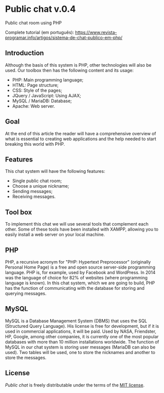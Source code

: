 # Public chat v.0.4
Public chat room using PHP

Complete tutorial (em português): https://www.revista-programar.info/artigos/sistema-de-chat-publico-em-php/


## Introduction
Although the basis of this system is PHP, other technologies will also be used. Our toolbox then has the following content and its usage:

- PHP: Main programming language;
- HTML: Page structure;
- CSS: Style of the pages;
- JQuery / JavaScript: Using AJAX;
- MySQL / MariaDB: Database;
- Apache: Web server.

## Goal
At the end of this article the reader will have a comprehensive overview of what is essential to creating web applications and the help needed to start breaking this world with PHP.

## Features
This chat system will have the following features:

- Single public chat room;
- Choose a unique nickname;
- Sending messages;
- Receiving messages.

## Tool box
To implement this chat we will use several tools that complement each other. Some of these tools have been installed with XAMPP, allowing you to easily install a web server on your local machine.

## PHP
PHP, a recursive acronym for "PHP: Hypertext Preprocessor" (originally Personal Home Page) is a free and open source server-side programming language. PHP is, for example, used by Facebook and WordPress. In 2014 was the language of choice for 82% of websites (where programming language is known).
In this chat system, which we are going to build, PHP has the function of communicating with the database for storing and querying messages.

## MySQL
MySQL is a Database Management System (DBMS) that uses the SQL (Structured Query Language). His license is free for development, but if it is used in commercial applications, it will be paid. Used by NASA, Friendster, HP, Google, among other companies, it is currently one of the most popular databases with more than 10 million installations worldwide.
The function of MySQL in our chat system is storing user messages (MariaDB can also be used). Two tables will be used, one to store the nicknames and another to store the messages.

## License
_Public chat_ is freely distributable under the terms of the [MIT license](https://github.com/SandroMiguel/public-chat/blob/master/LICENSE).
